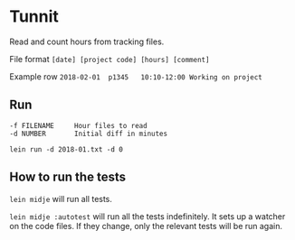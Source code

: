 # Tunnit

Read and count hours from tracking files.

File format `[date] [project code] [hours] [comment]`

Example row
`2018-02-01  p1345   10:10-12:00 Working on project`

## Run
```
-f FILENAME     Hour files to read
-d NUMBER       Initial diff in minutes
```

`lein run -d 2018-01.txt -d 0`

## How to run the tests

`lein midje` will run all tests.

`lein midje :autotest` will run all the tests indefinitely. It sets up a
watcher on the code files. If they change, only the relevant tests will be
run again.

